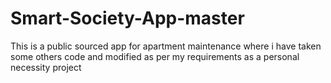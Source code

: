 # Smart-Society-App-master
This is a public sourced app for apartment maintenance where i have taken some others code and modified as per my requirements as a personal necessity project
